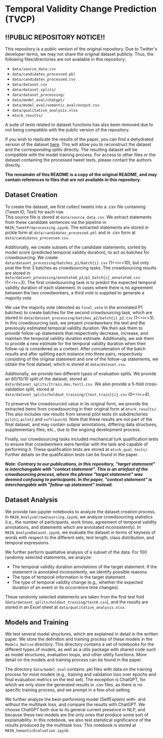 # Temporal Validity Change Prediction (TVCP)

## !!PUBLIC REPOSITORY NOTICE!!
This repository is a public version of the original repository. Due to Twitter's developer terms, we may not share 
the original dataset publicly. Thus, the following files/directories are not available in this repository:

- `data/source_data.csv`
- `data/candidates_processed.pkl`
- `data/candidates_processed.csv`
- `data/dataset.csv`
- `data/dataset_splits/`
- `data/dataset_processing/`
- `data/model_eval/chatgpt/`
- `data/model_eval/semantic_eval/output.csv`
- `data/qualitative_analysis.xlsx`
- `mturk_results/`

A suite of tests related to dataset functions has also been removed due to not being compatible with the 
public version of the repository.

If you wish to replicate the results of the paper, you can find a dehydrated version of the dataset [here](https://doi.org/10.5281/zenodo.8340858).
This will allow you to reconstruct the dataset and the corresponding splits directly. The resulting dataset will be 
compatible with the model training process. For access to other files or the dataset containing the processed tweet texts, 
please contact the authors directly.

**The remainder of this README is a copy of the original README, and may contain references to files that are not 
available in this repository.**

## Dataset Creation
To create the dataset, we first collect tweets into a .csv file containing (Tweet ID, Text) for each row.  
This source file is stored at `data/source_data.csv`. We extract statements from these candidate sentences via the pipeline 
in `MAIN_TweetPreprocessing.ipynb`. The extracted statements are stored in pickle form at `data/candidates_processed.pkl` 
and in .csv form at `data/candidates_processed.csv`.  

Additionally, we create subsets of the candidate statements, sorted by model score (predicted temporal validity duration), 
to act as batches for crowdsourcing. We create `data/dataset_processing/batches_p1/batch{i}.csv` (1<=i<=10), but only 
post the first 3 batches as crowdsourcing tasks. The crowdsourcing results are stored in 
`data/dataset_processing/annotated_p1/p1_batch{i}_annotated.csv` (1<=i<=3). The first crowdsourcing task is to predict 
the expected temporal validity duration of each statement. In cases where there is no agreement between the two crowdworkers, 
a third vote is supplied to generate a majority vote.

We use the majority vote (denoted as `final_vote` in the annotated P1 batches) to create batches for the second 
crowdsourcing task, which are stored in `data/dataset_processing/batches_p2/batch{i}_p2.csv` (1<=i<=3).
In this crowdsourcing task, we present crowdworkers the text and the previously estimated temporal validity duration. 
We then ask them to provide follow-up statements that respectively decrease, increase, and maintain the temporal 
validity duration estimate. Additionally, we ask them to provide a new estimate for the temporal validity duration when 
their follow-up is considered as a context. After concatenation of the batch results and after splitting each instance 
into three pairs, respectively consisting of the original statement and one of the follow-up statements, we obtain the 
final dataset, which is stored at `data/dataset.csv`.

Additionally, we provide two different types of evaluation splits. We provide an 80/10/10 split of the dataset, 
stored at `data/dataset_splits/{train,dev,test}.csv`. We also provide a 5-fold cross-validation split, stored at 
`data/dataset_splits/holdout_training/{test,train}{i}.csv` (0<=i<=4). 

To preserve the crowdsourced value in its original form, we provide the extracted items from crowdsourcing in their 
original form at `mturk_results/`. This also includes raw results from several pilot tests (in subdirectories 
`pilot1`, `pilot2` and `softlaunch`). Note that these results are not part of the final dataset, and may contain 
subpar annotations, differing data structures, supplementary files, etc., due to the ongoing development process.

Finally, our crowdsourcing tasks included mechanical turk qualification tests to ensure that crowdworkers were
familiar with the task and capable of performing it. These qualification tests are stored at `mturk_qual_tests/`. 
Further details on the qualification tests can be found in the paper.

**_Note: Contrary to our publications, in this repository, "target statement" is interchangable with "context statement".
This is an artefact of the crowdsourcing process, where the phrase "target statement" was deemed confusing to participants.
In the paper, "context statement" is interchangable with "follow-up statement" instead._**

## Dataset Analysis
We provide two jupyter notebooks to analyze the dataset creation process. In `MAIN_AnalyzeCrowdsourcing.ipynb`, we 
analyze crowdsourcing statistics (i.e., the number of participants, work times, agreement of temporal validity 
annotations, and statements which are annotated inconsistently). In `MAIN_AnalyzeDataset.ipynb`, we evaluate the 
dataset in terms of keyness of words with respect to the different sets, text length, class distribution, and temporal 
expressions.

We further perform qualitative analysis of a subset of the data. For 100 randomly selected statements, we analyze: 
- The temporal validity duration annotations of the target statement. If the statement is annotated inconsistently, we identify possible reasons.
- The type of temporal information in the target statement.
- The type of temporal validity change (e.g., whether the expected duration of an event or its occurrence time changes).

These randomly selected statements are taken from the first test fold (`data/dataset_splits/holdout_training/test0.csv`),
and the results are stored in an Excel sheet at `data/qualitative_analysis.xlsx`.

## Models and Training
We test several model structures, which are explained in detail in the written paper. We store the definition and training 
process of these models in the `Models_Native` directory. This directory contains a set of notebooks for the different 
types of models, as well as a utils package with shared code such as model structures, evaluation loops, and other utility 
functions. More detail on the models and training process can be found in the paper. 

The directory `data/model_eval` contains .pkl files with data on the training process for most models (e.g., training and 
validation loss over epochs and final evaluation metrics on the test set). The exception is ChatGPT, for which we only store 
the generated results in .csv files, as there is no specific training process, and we prompt in a few-shot setting.

We further analyze the best-performing model (SelfExplain) with- and without the multitask loss, and compare the results with ChatGPT.
We choose ChatGPT both due to its general current presence in NLP, and because these two models are the only ones that produce 
some sort of explainability. In this notebook, we also test statistical significance of the results produced by the multitask loss.
This notebook is stored at `MAIN_SemanticEvaluation.ipynb`.